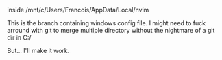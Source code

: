 
inside /mnt/c/Users/Francois/AppData/Local/nvim 

This is the branch containing windows config file. I might need to fuck arround with git to merge multiple directory without the nightmare of a git dir in C:/

But... I'll make it work. 



